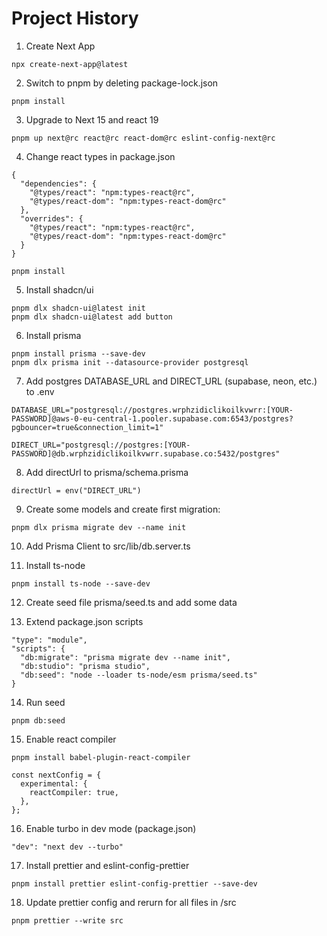 # Project History

1. Create Next App

```
npx create-next-app@latest

```

2. Switch to pnpm by deleting package-lock.json

```
pnpm install
```

3. Upgrade to Next 15 and react 19

```
pnpm up next@rc react@rc react-dom@rc eslint-config-next@rc
```

4. Change react types in package.json

```
{
  "dependencies": {
    "@types/react": "npm:types-react@rc",
    "@types/react-dom": "npm:types-react-dom@rc"
  },
  "overrides": {
    "@types/react": "npm:types-react@rc",
    "@types/react-dom": "npm:types-react-dom@rc"
  }
}
```

```
pnpm install
```

5. Install shadcn/ui

```
pnpm dlx shadcn-ui@latest init
pnpm dlx shadcn-ui@latest add button
```

6. Install prisma

```
pnpm install prisma --save-dev
pnpm dlx prisma init --datasource-provider postgresql

```

7. Add postgres DATABASE_URL and DIRECT_URL (supabase, neon, etc.) to .env

```
DATABASE_URL="postgresql://postgres.wrphzidiclikoilkvwrr:[YOUR-PASSWORD]@aws-0-eu-central-1.pooler.supabase.com:6543/postgres?pgbouncer=true&connection_limit=1"

DIRECT_URL="postgresql://postgres:[YOUR-PASSWORD]@db.wrphzidiclikoilkvwrr.supabase.co:5432/postgres"
```

8. Add directUrl to prisma/schema.prisma

```
directUrl = env("DIRECT_URL")
```

9. Create some models and create first migration:

```
pnpm dlx prisma migrate dev --name init
```

10. Add Prisma Client to src/lib/db.server.ts

11. Install ts-node

```
pnpm install ts-node --save-dev
```

12. Create seed file prisma/seed.ts and add some data

13. Extend package.json scripts

```
"type": "module",
"scripts": {
  "db:migrate": "prisma migrate dev --name init",
  "db:studio": "prisma studio",
  "db:seed": "node --loader ts-node/esm prisma/seed.ts"
}
```

14. Run seed

```
pnpm db:seed
```

15. Enable react compiler

```
pnpm install babel-plugin-react-compiler
```

```
const nextConfig = {
  experimental: {
    reactCompiler: true,
  },
};

```

16. Enable turbo in dev mode (package.json)

```
"dev": "next dev --turbo"
```

17. Install prettier and eslint-config-prettier

```
pnpm install prettier eslint-config-prettier --save-dev
```

18. Update prettier config and rerurn for all files in /src

```
pnpm prettier --write src
```
